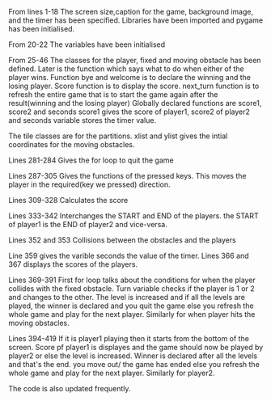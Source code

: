 From lines 1-18
The screen size,caption for the game, background image, and the timer has been specified. Libraries have been imported and pygame has been initialised.

From 20-22
The variables have been initialised

From 25-46
The classes for the player, fixed and moving obstacle has been defined. 
Later is the function which says what to do when either of the player wins. 
Function bye and welcome is to declare the winning and the losing player.
Score function is to display the score.
next_turn function is to refresh the entire game that is to start the game again after the result(winning and the losing player)
Globally declared functions are score1, score2 and seconds
score1 gives the score of player1, score2 of player2 and seconds variable stores the timer value.

The tile classes are for the partitions.
xlist and ylist gives the intial coordinates for the moving obstacles.

Lines 281-284
Gives the for loop to quit the game 

Lines 287-305
Gives the functions of the pressed keys. This moves the player in the required(key we pressed) direction.

Lines 309-328
Calculates the score

Lines 333-342
Interchanges the START and END of the players. the START of player1 is the END of player2 and vice-versa.

Lines 352 and 353
Collisions between the obstacles and the players

Line 359 gives the varible seconds the value of the timer.
Lines 366 and 367 displays the scores of the players.

Lines 369-391
First for loop talks about the conditions for when the player collides with the fixed obstacle. Turn variable checks if the player is 1 or 2 and changes to the other. The level is increased and if all the levels are played, the winner is declared and you quit the game else you refresh the whole game and play for the next player.
Similarly for when player hits the moving obstacles.

Lines 394-419
If it is player1 playing then it starts from the bottom of the screen. Score pf player1 is displayes and the game should now be played by player2 or else the level is increased. Winner is declared after all the levels and that's the end. you move out/ the game has ended else you refresh the whole game and play for the next player.
Similarly for player2.

The code is also updated frequently.